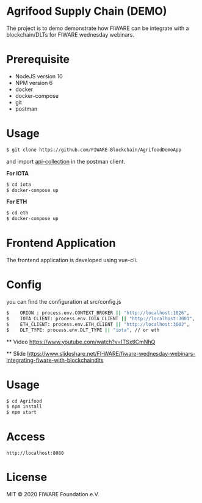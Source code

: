 # Agrifood Supply Chain (DEMO)

The project is to demo demonstrate how FIWARE can be integrate with a blockchain/DLTs for FIWARE wednesday webinars.


# Prerequisite
  - NodeJS version 10
  - NPM version 6
  - docker
  - docker-compose
  - git
  - postman

# Usage
```sh
$ git clone https://github.com/FIWARE-Blockchain/AgrifoodDemoApp
```

and import [api-collection](https://github.com/FIWARE-Blockchain/AgrifoodDemoApp/blob/master/FIWARE%20Integration%20with%20Blockchain-DLTs.postman_collection.json) in the postman client.

**For IOTA**
```sh
$ cd iota
$ docker-compose up
```

**For ETH**
```sh
$ cd eth
$ docker-compose up
```

# Frontend Application
The frontend application is developed using vue-cli.
# Config
you can find the configuration at src/config.js 
```sh
$    ORION : process.env.CONTEXT_BROKER || "http://localhost:1026",
$    IOTA_CLIENT: process.env.IOTA_CLIENT || "http://localhost:3001",
$    ETH_CLIENT: process.env.ETH_CLIENT || "http://localhost:3002",
$    DLT_TYPE: process.env.DLT_TYPE || "iota", // or eth
```

** Video
https://www.youtube.com/watch?v=ITSxtlCmNhQ

** Slide https://www.slideshare.net/FI-WARE/fiware-wednesday-webinars-integrating-fiware-with-blockchaindlts

# Usage
```sh
$ cd Agrifood
$ npm install
$ npm start
```
# Access
    http://localhost:8080
    
# License
MIT © 2020 FIWARE Foundation e.V.
